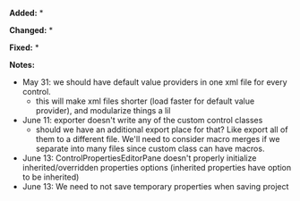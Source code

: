 **Added:**
* 

**Changed:**
* 

**Fixed:**
* 

**Notes:**
* May 31: we should have default value providers in one xml file for every control.
    * this will make xml files shorter (load faster for default value provider), and modularize things a lil
* June 11: exporter doesn't write any of the custom control classes
    * should we have an additional export place for that? Like export all of them to a different file.
      We'll need to consider macro merges if we separate into many files since custom class can have macros.
* June 13: ControlPropertiesEditorPane doesn't properly initialize inherited/overridden properties options (inherited properties have option to be inherited)
* June 13: We need to not save temporary properties when saving project
